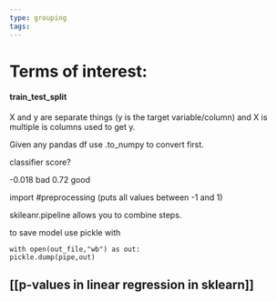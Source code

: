 ```yaml
---
type: grouping
tags:
---
```

# Terms of interest:

#### train_test_split

X and y are separate things (y is the target variable/column) and X is multiple is columns used to get y.


Given any pandas df use .to_numpy to convert first.

classifier score? 

-0.018 bad
0.72 good 

import #preprocessing (puts all values between -1 and 1)

skileanr.pipeline allows you to combine steps.

to save model use pickle with 

```
with open(out_file,"wb") as out:
pickle.dump(pipe,out)
```

## [[p-values in linear regression in sklearn]] 

